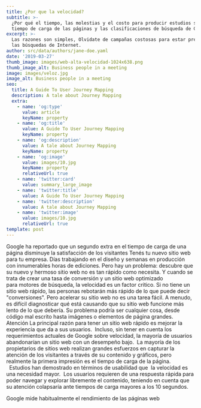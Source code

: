 ```yaml
---
title: ¿Por que la velocidad?
subtitle: >-
  ¿Por qué el tiempo, las molestias y el costo para producir estudios sobre el
  tiempo de carga de las páginas y las clasificaciones de búsqueda de Google?
excerpt: >-
  Las razones son simples, Olvidate de campañas costosas para estar presente en
  las búsquedas de Internet.
author: src/data/authors/jane-doe.yaml
date: '2019-03-27'
thumb_image: images/web-alta-velocidad-1024x638.png
thumb_image_alt: Business people in a meeting
image: images/veloz.jpg
image_alt: Business people in a meeting
seo:
  title: A Guide To User Journey Mapping
  description: A tale about Journey Mapping
  extra:
    - name: 'og:type'
      value: article
      keyName: property
    - name: 'og:title'
      value: A Guide To User Journey Mapping
      keyName: property
    - name: 'og:description'
      value: A tale about Journey Mapping
      keyName: property
    - name: 'og:image'
      value: images/10.jpg
      keyName: property
      relativeUrl: true
    - name: 'twitter:card'
      value: summary_large_image
    - name: 'twitter:title'
      value: A Guide To User Journey Mapping
    - name: 'twitter:description'
      value: A tale about Journey Mapping
    - name: 'twitter:image'
      value: images/10.jpg
      relativeUrl: true
template: post
---
```

Google ha reportado que un segundo extra en el tiempo de carga de una página disminuye la satisfacción de los visitantes
Tenés tu nuevo sitio web para tu empresa.
Días trabajando en el diseño y semanas en producción con innumerables horas de ediciones. Pero hay un problema: descubre que su nuevo y hermoso sitio web no es tan rápido como necesita. Y cuando se trata de crear una tasa de conversión y un sitio web optimizado para motores de búsqueda, la velocidad es un factor crítico.
Si no tiene un sitio web rápido, las personas rebotarán más rápido de lo que puede decir "conversiones". Pero acelerar su sitio web no es una tarea fácil. A menudo, es difícil diagnosticar qué está causando que su sitio web funcione más lento de lo que debería. Su problema podría ser cualquier cosa, desde código mal escrito hasta imágenes o elementos de página grandes.
Atención
La principal razón para tener un sitio web rápido es mejorar la experiencia que da a sus usuarios.  Incluso, sin tener en cuenta los requerimientos actuales de Google sobre velocidad, la mayoría de usuarios abandonarían un sitio web con un desempeño bajo.  La mayoría de los propietarios de sitios web realizan grandes esfuerzos en capturar la atención de los visitantes a través de su contenido y gráficos, pero realmente la primera impresión es el tiempo de carga de la página.   Estudios han demostrado en términos de usabilidad que  la velocidad es una necesidad mayor.  Los usuarios requieren de una respuesta rápida para poder navegar y explorar libremente el contenido, teniendo en cuenta que su atención colapsaría ante tiempos de carga mayores a los 10 segundos.

Google mide habitualmente el rendimiento de las páginas web
